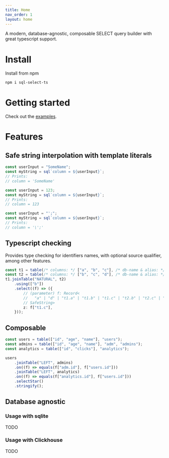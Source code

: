 ```yaml
---
title: Home
nav_order: 1
layout: home
---
```


A modern, database-agnostic, composable SELECT query builder with great typescript support.

# Install

Install from npm

```
npm i sql-select-ts
```

# Getting started

Check out the [examples](/docs/examples/getting-started).

# Features

## Safe string interpolation with template literals

```ts
const userInput = "SomeName";
const myString = sql`column = ${userInput}`;
// Prints:
// column = 'SomeName'

const userInput = 123;
const myString = sql`column = ${userInput}`;
// Prints:
// column = 123

const userInput = "';";
const myString = sql`column = ${userInput}`;
// Prints:
// column = '\';'
```

## Typescript checking

Provides type checking for identifiers names, with optional source qualifier, among other features.

```ts
const t1 = table(/* columns: */ ["a", "b", "c"], /* db-name & alias: */ "t1");
const t2 = table(/* columns: */ ["b", "c", "d"], /* db-name & alias: */ "t2");
t1.joinTable("NATURAL", t2)
    .using(["b"])
    .select((f) => ({
        // (parameter) f: Record<
        //   "a" | "d" | "t1.a" | "t1.b" | "t1.c" | "t2.b" | "t2.c" | "t2.d",
        // SafeString>
        z: f["t1.c"],
    }));
```

## Composable

```ts
const users = table(["id", "age", "name"], "users");
const admins = table(["id", "age", "name"], "adm", "admins");
const analytics = table(["id", "clicks"], "analytics");

users
    .joinTable("LEFT", admins)
    .on((f) => equals(f["adm.id"], f["users.id"]))
    .joinTable("LEFT", analytics)
    .on((f) => equals(f["analytics.id"], f["users.id"]))
    .selectStar()
    .stringify();
```

## Database agnostic

### Usage with sqlite

TODO

### Usage with Clickhouse

TODO
